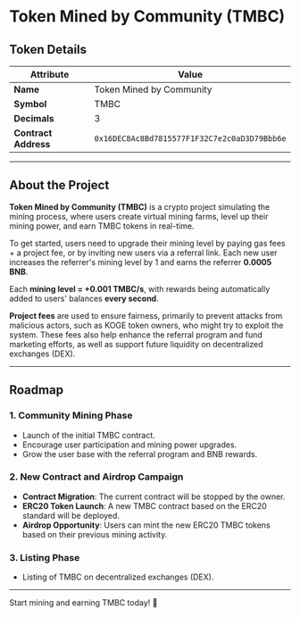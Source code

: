 # Token Mined by Community (TMBC)

## Token Details

| **Attribute**           | **Value**                                        |
|-------------------------|--------------------------------------------------|
| **Name**                | Token Mined by Community                        |
| **Symbol**              | TMBC                                             |
| **Decimals**            | 3                                                |
| **Contract Address**    | `0x16DEC8Ac8Bd7815577F1F32C7e2c0aD3D79Bbb6e`     |

---

## About the Project

**Token Mined by Community (TMBC)** is a crypto project simulating the mining process, where users create virtual mining farms, level up their mining power, and earn TMBC tokens in real-time.

To get started, users need to upgrade their mining level by paying gas fees + a project fee, or by inviting new users via a referral link. Each new user increases the referrer's mining level by 1 and earns the referrer **0.0005 BNB**.

Each **mining level = +0.001 TMBC/s**, with rewards being automatically added to users' balances **every second**.

**Project fees** are used to ensure fairness, primarily to prevent attacks from malicious actors, such as KOGE token owners, who might try to exploit the system. These fees also help enhance the referral program and fund marketing efforts, as well as support future liquidity on decentralized exchanges (DEX).

---

## Roadmap

### **1. Community Mining Phase**
- Launch of the initial TMBC contract.
- Encourage user participation and mining power upgrades.
- Grow the user base with the referral program and BNB rewards.

### **2. New Contract and Airdrop Campaign**
- **Contract Migration**: The current contract will be stopped by the owner.
- **ERC20 Token Launch**: A new TMBC contract based on the ERC20 standard will be deployed.
- **Airdrop Opportunity**: Users can mint the new ERC20 TMBC tokens based on their previous mining activity.

### **3. Listing Phase**
- Listing of TMBC on decentralized exchanges (DEX).

---
Start mining and earning TMBC today! 🚀
